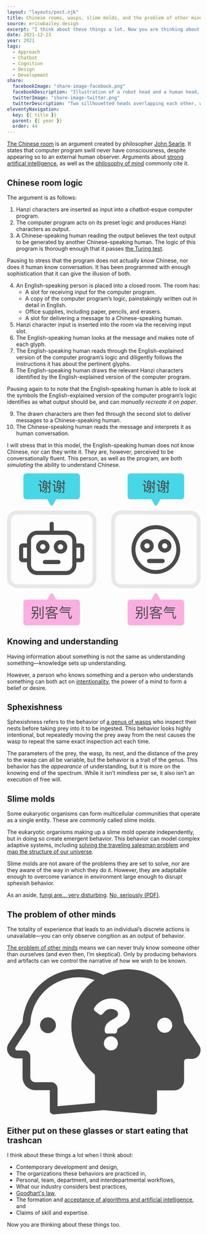 ```yaml
---
layout: "layouts/post.njk"
title: Chinese rooms, wasps, slime molds, and the problem of other minds
source: ericwbailey.design
excerpt: "I think about these things a lot. Now you are thinking about these things too."
date: 2021-12-23
year: 2021
tags:
  - Approach
  - Chatbot
  - Cognition
  - Design
  - Development
share:
  facebookImage: "share-image-facebook.png"
  facebookDescription: "Illustration of a robot head and a human head, both placed in a small box. Chinese words are being inserted into the top of the box and different Chinese words are coming out the bottom."
  twitterImage: "share-image-twitter.png"
  twitterDescription: "Two sillhouetted heads overlapping each other, with a question mark in the center."
eleventyNavigation:
  key: {{ title }}
  parent: {{ year }}
  order: 44
---
```


[The Chinese room](https://en.wikipedia.org/wiki/Chinese_room) is an argument created by philosopher [John Searle](https://en.wikipedia.org/wiki/John_Searle). It states that computer program swill never have consciousness, despite appearing so to an external human observer. Arguments about [strong artifical intelligence](https://www.ibm.com/cloud/learn/strong-ai), as well as the [philosophy of mind](https://en.wikipedia.org/wiki/Philosophy_of_mind) commonly cite it.

## Chinese room logic

The argument is as follows:

<ol>
  <li>Hanzi characters are inserted as input into a chatbot-esque computer program.</li>
  <li>The computer program acts on its preset logic and produces Hanzi characters as output.</li>
  <li>A Chinese-speaking human reading the output believes the text output to be generated by another Chinese-speaking human. The logic of this program is thorough enough that it passes <a href="https://en.wikipedia.org/wiki/Turing_test">the Turing test</a>.</li>
</ol>

Pausing to stress that the program does not actually *know* Chinese, nor does it human know conversation. It has been programmed with enough sophistication that it can give the illusion of both.

<ol start="4">
  <li>
    An English-speaking person is placed into a closed room. The room has:
    <ul>
      <li>A slot for receiving input for the computer program.</li>
      <li>A copy of the computer program’s logic, painstakingly written out in detail in English.</li>
      <li>Office supplies, including paper, pencils, and erasers.</li>
      <li>A slot for delivering a message to a Chinese-speaking human.</li>
    </ul>
  </li>
  <li>Hanzi character input is inserted into the room via the receiving input slot.</li>
  <li>The English-speaking human looks at the message and makes note of each glyph.</li>
  <li>The English-speaking human reads through the English-explained version of the computer program’s logic and diligently follows the instructions it has about the pertinent glyphs.</li>
  <li>The English-speaking human draws the relevant Hanzi characters identified by the English-explained version of the computer program.</li>
</ol>

Pausing again to to note that the English-speaking human is able to look at the symbols the English-explained version of the computer program’s logic identifies as what output should be, and can *manually recreate it on paper*.

<ol start="9">
  <li>The drawn characters are then fed through the second slot to deliver messages to a Chinese-speaking human.</li>
  <li>The Chinese-speaking human reads the message and interprets it as human conversation.</li>
</ol>

I will stress that in this model, the English-speaking human does not know Chinese, nor can they write it. They are, however, perceived to be conversationally fluent. This person, as well as the program, are both *simulating* the ability to understand Chinese.

<div class="centered-media-outer">
<svg class="centered-media-inner-4" aria-labelledby="chinese-room-title" role="img" focusable="false" xmlns="http://www.w3.org/2000/svg" viewBox="0 0 1578.47 1239.73">
  <title id="chinese-room-title">Illustration of a robot head and a human head, both placed in a small box. Chinese words are being inserted into the top of the box and different Chinese words are coming out the bottom.</title>
  <defs><style>
    .chinese-room-room { fill: #e8e8e8; }
    .chinese-room-input { fill: #48d7e7; }
    .chinese-room-output { fill: #faafe1; }
    .chinese-room-occupants { fill: #4a4a4a; }
    .chinese-room-text { fill: #4a4a4a; }
    @media (prefers-color-scheme: dark) {
      .chinese-room-room { fill: #4a4a4a; }
      .chinese-room-occupants{ fill: #e8e8e8; }
    }
  </style></defs><path class="chinese-room-room" d="M81.86,334.53h102.9l468.74,1.88A51.11,51.11,0,0,1,697,386.75V801h0v53.28a50.69,50.69,0,0,1-50.84,50.88L83,903.3h-.11A50.94,50.94,0,0,1,32,852.43V799.14h0V558h0V384.86a50.29,50.29,0,0,1,14.64-35.55,49.23,49.23,0,0,1,35.22-14.78h0m0-32C36.41,302.53,0,339.84,0,384.86v54.32H0V526H0V831.14H0v21.28A83.05,83.05,0,0,0,82.88,935.3l563.22,1.89A82.69,82.69,0,0,0,729,854.31V833h0V386.75a83.1,83.1,0,0,0-73.37-82.32L184.8,302.54H81.86Z"/><path class="chinese-room-room" d="M931.35,334.53h102.9L1503,336.42a51.11,51.11,0,0,1,43.48,50.33V801h0v53.28a50.69,50.69,0,0,1-50.84,50.88L932.48,903.3h-.11a50.94,50.94,0,0,1-50.88-50.87V799.14h0V558h0V384.86a50.29,50.29,0,0,1,14.64-35.55,49.21,49.21,0,0,1,35.22-14.78h0m0-32c-45.45,0-81.86,37.31-81.86,82.33v54.32h0V526h0V831.14h0v21.28a83.05,83.05,0,0,0,82.88,82.88l563.21,1.89a82.69,82.69,0,0,0,82.89-82.88V833h0V386.75a83.1,83.1,0,0,0-73.37-82.32l-470.81-1.89H931.35Z"/><path class="chinese-room-input" d="M570.61,0H157.33a23.89,23.89,0,0,0-24.07,24.08V186.8a23.9,23.9,0,0,0,24.07,24.08H327.57l25.77,45.36a12.14,12.14,0,0,0,21.28,0l25.76-45.36H570.62A23.9,23.9,0,0,0,594.7,186.8V24.08A23.9,23.9,0,0,0,570.62,0Z"/><path class="chinese-room-input" d="M1420.62,0H1007.34a23.9,23.9,0,0,0-24.08,24.08V186.8a23.9,23.9,0,0,0,24.08,24.08h170.24l25.76,45.36a12.14,12.14,0,0,0,21.28,0l25.76-45.36h170.24a23.9,23.9,0,0,0,24.08-24.08V24.08A23.9,23.9,0,0,0,1420.62,0Z"/><path class="chinese-room-output" d="M157.34,1239.73H570.62a23.91,23.91,0,0,0,24.08-24.08V1052.93a23.9,23.9,0,0,0-24.08-24.08H400.38l-25.76-45.36a12.13,12.13,0,0,0-21.28,0l-25.77,45.36H157.33a23.89,23.89,0,0,0-24.07,24.08v162.72a23.9,23.9,0,0,0,24.07,24.08Z"/><path class="chinese-room-output" d="M1007.34,1239.73h413.28a23.91,23.91,0,0,0,24.08-24.08V1052.93a23.9,23.9,0,0,0-24.08-24.08H1250.38l-25.76-45.36a12.13,12.13,0,0,0-21.28,0l-25.76,45.36H1007.34a23.9,23.9,0,0,0-24.08,24.08v162.72a23.9,23.9,0,0,0,24.08,24.08Z"/><path class="chinese-room-occupants" d="M599.18,571.15h-33.6V549.87A83.05,83.05,0,0,0,482.7,467H380.78V410.44a16.8,16.8,0,1,0-33.6,0v57.12H245.26c-45.92-.57-82.89,37-82.89,82.32v21.28H128.78c-16.8,0-30.8,13.44-30.8,29.12v94.65c0,16.23,14,29.12,30.8,29.12h33.6v21.27a83.06,83.06,0,0,0,82.88,82.88H482.69a82.68,82.68,0,0,0,82.89-82.88V724h33.6c16.8,0,30.8-13.44,30.8-29.12V600.27c0-16.23-14-29.12-30.81-29.12ZM131,691V604.2h31.36V691Zm401.52,54.32a49.94,49.94,0,0,1-49.84,49.84H245.26a49.94,49.94,0,0,1-49.84-49.84V549.87A50,50,0,0,1,245.26,500H482.7a50,50,0,0,1,49.84,49.84ZM596.94,691H565.58V604.2h31.36Z"/><path class="chinese-room-occupants" d="M346.62,599.15A54.88,54.88,0,1,0,291.74,654,55,55,0,0,0,346.62,599.15Zm-76.72,0A21.84,21.84,0,1,1,291.74,621,21.51,21.51,0,0,1,269.9,599.15Z"/><path class="chinese-room-occupants" d="M436.22,544.27a54.88,54.88,0,1,0,54.88,54.88,55,55,0,0,0-54.88-54.88Zm0,76.72a21.84,21.84,0,1,1,21.84-21.84A21.52,21.52,0,0,1,436.22,621Z"/><rect class="chinese-room-occupants" x="346.9" y="650.19" width="34.16" height="144.48" rx="17.08" transform="translate(-358.45 1086.41) rotate(-90)"/><rect class="chinese-room-occupants" x="1196.9" y="641.75" width="34.16" height="144.48" rx="17.08" transform="translate(499.99 1927.97) rotate(-90)"/><path class="chinese-room-occupants" d="M1214,453.87a167,167,0,1,1-118,48.9,165.8,165.8,0,0,1,118-48.9m0-32c-109.87,0-198.94,89.07-198.94,198.94S1104.11,819.75,1214,819.75s198.94-89.07,198.94-198.94S1323.85,421.87,1214,421.87Z"/><path class="chinese-room-occupants" d="M1196.62,590.71a54.88,54.88,0,1,0-54.88,54.88A55,55,0,0,0,1196.62,590.71Zm-76.72,0a21.84,21.84,0,1,1,21.84,21.84A21.52,21.52,0,0,1,1119.9,590.71Z"/><path class="chinese-room-occupants" d="M1286.22,535.83a54.88,54.88,0,1,0,54.88,54.88,55,55,0,0,0-54.88-54.88Zm0,76.72a21.84,21.84,0,1,1,21.84-21.84A21.52,21.52,0,0,1,1286.22,612.55Z"/><path class="chinese-room-text" d="M277.79,88.7v49.35c3-2.74,6.17-5.94,9.37-9.37l2,8.23a136.93,136.93,0,0,1-18.39,16.22l-3.08-7.2a6.26,6.26,0,0,0,2.05-4.57V96.59h-15V88.7Zm8.34-16-5.48,5.71a119.32,119.32,0,0,0-18.4-17.7l5.83-5.6A147.4,147.4,0,0,1,286.13,72.71Zm5.82,40V64.26h8.92a63.81,63.81,0,0,0,3-11.54l8,1a62.84,62.84,0,0,1-3.2,10.51h15.31v83.62c0,6.85-3.31,10.28-9.71,10.28h-9l-1.95-7.31,8.69.34c3,0,4.45-1.71,4.45-5V120.8a77,77,0,0,1-27,34.16l-4.11-7c11.31-7.31,19.53-16.68,24.56-28H285.33v-7.31ZM316.4,70.88h-17v9.48h17Zm-17,25.48h17V86.88h-17Zm0,16.33h17v-9.82h-17ZM343,120.8l-6.17,3.09a177.71,177.71,0,0,0-10.74-26.16l6.4-3A169.29,169.29,0,0,1,343,120.8Zm1.37-45.58V54H352V75.22h7.88v7.66H352V148.1c0,6.63-3.08,10.06-9.14,10.06h-10l-1.71-7.43a85.69,85.69,0,0,0,9.13.57q4.13,0,4.12-5.14V82.88H327.94V75.22Z"/><path class="chinese-room-text" d="M392,88.7v49.35c3-2.74,6.16-5.94,9.36-9.37l2.06,8.23a136.93,136.93,0,0,1-18.39,16.22l-3.09-7.2a6.27,6.27,0,0,0,2.06-4.57V96.59h-15V88.7Zm8.34-16-5.49,5.71a119.2,119.2,0,0,0-18.39-17.7l5.83-5.6A148.12,148.12,0,0,1,400.36,72.71Zm5.82,40V64.26h8.91a63,63,0,0,0,3-11.54l8,1a62.84,62.84,0,0,1-3.2,10.51h15.31v83.62c0,6.85-3.32,10.28-9.71,10.28h-9l-1.94-7.31,8.68.34c3,0,4.46-1.71,4.46-5V120.8a77,77,0,0,1-27,34.16l-4.11-7c11.31-7.31,19.53-16.68,24.56-28H399.56v-7.31Zm24.45-41.81h-17v9.48h17Zm-17,25.48h17V86.88h-17Zm0,16.33h17v-9.82h-17Zm43.63,8.11-6.16,3.09a177.71,177.71,0,0,0-10.74-26.16l6.4-3A170.3,170.3,0,0,1,457.24,120.8Zm1.37-45.58V54h7.66V75.22h7.88v7.66h-7.88V148.1c0,6.63-3.09,10.06-9.14,10.06H447.08l-1.72-7.43a86,86,0,0,0,9.14.57q4.11,0,4.11-5.14V82.88H442.17V75.22Z"/><path class="chinese-room-text" d="M1127.79,88.7v49.35c3-2.74,6.17-5.94,9.37-9.37l2.06,8.23a137.62,137.62,0,0,1-18.4,16.22l-3.08-7.2a6.26,6.26,0,0,0,2-4.57V96.59h-15V88.7Zm8.34-16-5.48,5.71a119.66,119.66,0,0,0-18.39-17.7l5.82-5.6A147.4,147.4,0,0,1,1136.13,72.71Zm5.83,40V64.26h8.91a63.81,63.81,0,0,0,3-11.54l8,1a62.84,62.84,0,0,1-3.2,10.51h15.31v83.62c0,6.85-3.31,10.28-9.71,10.28h-9l-1.94-7.31,8.68.34c3,0,4.45-1.71,4.45-5V120.8a76.9,76.9,0,0,1-27,34.16l-4.11-7c11.31-7.31,19.53-16.68,24.56-28h-24.56v-7.31Zm24.44-41.81h-17v9.48h17Zm-17,25.48h17V86.88h-17Zm0,16.33h17v-9.82h-17ZM1193,120.8l-6.17,3.09a176.62,176.62,0,0,0-10.74-26.16l6.4-3A169.29,169.29,0,0,1,1193,120.8Zm1.37-45.58V54H1202V75.22h7.89v7.66H1202V148.1c0,6.63-3.08,10.06-9.14,10.06h-10.05l-1.71-7.43a86,86,0,0,0,9.14.57q4.11,0,4.11-5.14V82.88h-16.45V75.22Z"/><path class="chinese-room-text" d="M1242,88.7v49.35c3-2.74,6.17-5.94,9.37-9.37l2,8.23a136.93,136.93,0,0,1-18.39,16.22l-3.08-7.2a6.26,6.26,0,0,0,2-4.57V96.59h-15V88.7Zm8.34-16-5.49,5.71a119.2,119.2,0,0,0-18.39-17.7l5.83-5.6A147.4,147.4,0,0,1,1250.36,72.71Zm5.82,40V64.26h8.91a63,63,0,0,0,3-11.54l8,1a62.84,62.84,0,0,1-3.2,10.51h15.31v83.62c0,6.85-3.31,10.28-9.71,10.28h-9l-1.94-7.31,8.68.34c3,0,4.46-1.71,4.46-5V120.8a77,77,0,0,1-27,34.16l-4.11-7c11.31-7.31,19.53-16.68,24.56-28h-24.56v-7.31Zm24.45-41.81h-17v9.48h17Zm-17,25.48h17V86.88h-17Zm0,16.33h17v-9.82h-17Zm43.64,8.11-6.17,3.09a177.71,177.71,0,0,0-10.74-26.16l6.4-3A170.3,170.3,0,0,1,1307.25,120.8Zm1.37-45.58V54h7.65V75.22h7.88v7.66h-7.88V148.1c0,6.63-3.08,10.06-9.14,10.06h-10.05l-1.71-7.43a85.69,85.69,0,0,0,9.13.57q4.13,0,4.12-5.14V82.88h-16.45V75.22Z"/><path class="chinese-room-text" d="M204.23,1122.9v-36.17h48.34v36.17H230.28c-.23,5-.57,9.56-1,13.88h24.45c0,19.79-.57,32-1.71,36.74-1.13,7.5-6.59,11.37-16.49,11.37-1.59,0-4.09-.11-7.73-.34l-1.94-7.28c3.3.23,6.15.45,8.53.45,5.69,0,9.1-2.5,10-7.39.69-2.84,1-11.49,1.25-25.93h-17.4a82.16,82.16,0,0,1-4.55,17.06c-4.21,9.55-11.14,17.86-20.81,24.8l-5.23-6.49c8.75-6,15-13.19,18.65-21.61a65.73,65.73,0,0,0,3.87-13.76H199.91v-7.62h21.27c.46-4.32.91-8.87,1.14-13.88Zm40.5-28.77H212.08v21.26h32.65Zm28.66-1.94v70.86h-8v-70.86Zm-3,93.27-1.82-7.85c5.35.34,10.35.57,15.13.57,3.52,0,5.34-2,5.34-6.14v-89.51h8.19v91.56c0,7.5-3.64,11.37-10.69,11.37Z"/><path class="chinese-room-text" d="M357.44,1102.2c-1.71,2.62-3.42,5.12-5.23,7.51h42v6.59c-4.66,6.49-11.37,12.17-20.13,17.18,12.4,4.89,26.28,7.85,41.63,9l-1.82,7.39c-18.2-1.37-34.23-5.35-48.34-12.17q-20.13,9.21-50.84,14.44l-3.07-7.28c18.31-2.95,33.55-6.71,45.61-11.48a103.08,103.08,0,0,1-16-11.61,107.91,107.91,0,0,1-14.22,10.7l-5.23-6.37a84.47,84.47,0,0,0,27.76-25.59Zm52.54,10h-8.3v-14.1H325.93v14.1h-8.3v-21.5h41.63a75.24,75.24,0,0,0-4.21-8l9-1.36c1.37,2.73,2.62,5.91,4,9.32h42Zm-12.73,74.61h-8v-4.89H340.37v4.89h-8v-35.6h64.84Zm-8-12.28v-15.92H340.37v15.92Zm-4.89-57.89h-38.1l-.34.34a102.47,102.47,0,0,0,19.68,12.74A68.34,68.34,0,0,0,384.39,1116.65Z"/><path class="chinese-room-text" d="M431.37,1125l-5.24-6.37c9.56-9.44,17.41-21.84,23.55-37.08l8.3,1.82c-1.36,3.3-2.62,6.37-4,9.33h66.31v8H449.79A112.31,112.31,0,0,1,431.37,1125Zm73,52.66q-4.09-8.53-4.1-34.8V1136H435.91v-7.85h71.77v14.68c0,14.78.8,24.11,2.39,28.2,1.37,4.1,3.53,6.26,6.49,6.26,1.47,0,2.84-2,4.09-6.14.91-3.42,1.82-7.74,2.84-12.86l6.83,3.3c-1.82,9.79-3.76,16.5-5.92,19.91-2.16,3.18-4.55,4.78-7.16,4.78C511.44,1186.14,507.11,1183.3,504.39,1177.61Zm10.35-67v7.62H448.43v-7.62Z"/><path class="chinese-room-text" d="M1054.24,1122.9v-36.17h48.33v36.17h-22.29c-.23,5-.57,9.56-1,13.88h24.45c0,19.79-.57,32-1.7,36.74-1.14,7.5-6.6,11.37-16.5,11.37-1.59,0-4.09-.11-7.73-.34l-1.93-7.28c3.29.23,6.14.45,8.53.45,5.68,0,9.09-2.5,10-7.39.68-2.84,1-11.49,1.25-25.93h-17.41a82.16,82.16,0,0,1-4.55,17.06c-4.2,9.55-11.14,17.86-20.81,24.8l-5.23-6.49c8.76-6,15-13.19,18.65-21.61a65.13,65.13,0,0,0,3.87-13.76h-20.25v-7.62h21.27c.46-4.32.91-8.87,1.14-13.88Zm40.49-28.77h-32.65v21.26h32.65Zm28.66-1.94v70.86h-8v-70.86Zm-3,93.27-1.82-7.85c5.35.34,10.35.57,15.13.57,3.52,0,5.35-2,5.35-6.14v-89.51h8.18v91.56c0,7.5-3.64,11.37-10.69,11.37Z"/><path class="chinese-room-text" d="M1207.44,1102.2c-1.71,2.62-3.41,5.12-5.23,7.51h42v6.59c-4.67,6.49-11.38,12.17-20.14,17.18,12.4,4.89,26.28,7.85,41.63,9l-1.82,7.39c-18.2-1.37-34.23-5.35-48.34-12.17q-20.13,9.21-50.84,14.44l-3.07-7.28c18.31-2.95,33.55-6.71,45.61-11.48a103.08,103.08,0,0,1-16-11.61,108.47,108.47,0,0,1-14.21,10.7l-5.24-6.37a84.47,84.47,0,0,0,27.76-25.59Zm52.55,10h-8.31v-14.1h-75.75v14.1h-8.3v-21.5h41.63a75.24,75.24,0,0,0-4.21-8l9-1.36c1.36,2.73,2.61,5.91,4,9.32h42Zm-12.74,74.61h-8v-4.89h-48.91v4.89h-8v-35.6h64.83Zm-8-12.28v-15.92h-48.91v15.92Zm-4.9-57.89h-38.1l-.34.34a102.78,102.78,0,0,0,19.68,12.74A68.19,68.19,0,0,0,1234.39,1116.65Z"/><path class="chinese-room-text" d="M1281.37,1125l-5.23-6.37c9.55-9.44,17.4-21.84,23.54-37.08l8.3,1.82c-1.36,3.3-2.61,6.37-4,9.33h66.31v8h-70.52A112,112,0,0,1,1281.37,1125Zm73,52.66q-4.1-8.53-4.1-34.8V1136h-64.37v-7.85h71.77v14.68c0,14.78.79,24.11,2.38,28.2,1.37,4.1,3.53,6.26,6.49,6.26q2.22,0,4.09-6.14c.91-3.42,1.82-7.74,2.85-12.86l6.82,3.3c-1.82,9.79-3.75,16.5-5.91,19.91-2.17,3.18-4.55,4.78-7.17,4.78C1361.44,1186.14,1357.12,1183.3,1354.39,1177.61Zm10.35-67v7.62h-66.31v-7.62Z"/></svg>
</div>

## Knowing and understanding

Having information about something is not the same as understanding something—knowledge sets up understanding.

However, a person who knows something and a person who understands something can both act on [intentionality](https://iep.utm.edu/intentio/), the power of a mind to form a belief or desire.

## Sphexishness

Sphexishness refers to the behavior of [a genus of wasps](https://www.inaturalist.org/taxa/48738-Sphex-pensylvanicus) who inspect their nests before taking prey into it to be ingested. This behavior looks highly intentional, but repeatedly moving the prey away from the nest causes the wasp to repeat the same exact inspection act each time.

The parameters of the prey, the wasp, its nest, and the distance of the prey to the wasp can all be variable, but the behavior is a trait of the genus. This behavior has the *appearance* of understanding, but it is more on the knowing end of the spectrum. While it isn’t mindless per se, it also isn’t an execution of free will.

## Slime molds

Some eukaryotic organisms can form multicellular communities that operate as a single entity. These are commonly called slime molds.

The eukaryotic organisms making up a slime mold operate independently, but in doing so create emergent behavior. This behavior can model complex adaptive systems, including [solving the traveling salesman problem](https://phys.org/news/2013-03-blob-salesman.html) and [map the structure of our universe](https://www.space.com/slime-mold-models-map-cosmic-web-filaments.html).

Slime molds are not aware of the problems they are set to solve, nor are they aware of the way in which they do it. However, they are adaptable enough to overcome variance in environment large enough to disrupt sphexish behavior.

As an aside, [fungi are… very disturbing](https://fracturedbird.tumblr.com/post/636903465102229504/tigerkat24-biggest-gaudiest-patronuses). [No, seriously (PDF)](https://arxiv.org/ftp/cs/papers/0703/0703128.pdf).

## The problem of other minds

The totality of experience that leads to an individual’s discrete actions is unavailable—you can only observe congition as an output of behavior.

[The problem of other minds](https://bigthink.com/thinking/problem-other-minds-js-mill/) means we can never truly know someone other than ourselves (and even then, I’m skeptical). Only by producing behaviors and artifacts can we control the narrative of how we wish to be known.

<div class="centered-media-outer">
  <svg class="centered-media-inner-2" aria-labelledby="other-minds-title" role="img" focusable="false" xmlns="http://www.w3.org/2000/svg" viewBox="0 0 1337.47 1003.93">
  <title id="other-minds-title">Two sillhouetted heads overlapping each other, with a question mark in the center.</title>
  <defs><style>
    .other-minds-fill { fill: #4a4a4a; }
    @media (prefers-color-scheme: dark) {
      .other-minds-fill { fill: #dddddd; }
    }
  </style></defs><path d="M1645.32 892.43C1564.85 823.63 1517 721 1517 617.23c0-107.23 53.69-202.89 133-261.23a257.1 257.1 0 0 0-91-16.33c-144.59 0-263.54 108.45-276.36 253-1.17 11.67-3.5 22.16-9.33 31.49l-77 117.77c-2.33 5.84-1.16 10.51 0 11.67a9.65 9.65 0 0 0 9.33 5.83h43.15c17.49 0 32.66 15.16 32.66 32.65v121.34a28.37 28.37 0 0 0 28 28h91a36.85 36.85 0 0 1 37.32 37.32V1079l214.56-18.66V906.42a18.23 18.23 0 0 0-7.01-13.99Zm-262.38-232a45.48 45.48 0 1 1 45.48-45.48 45.48 45.48 0 0 1-45.48 45.44Z" style="fill:none"/><path class="other-minds-fill" d="M282.86 331.83a54.84 54.84 0 1 0 54.83 54.83 54.84 54.84 0 0 0-54.83-54.83Z"/><path class="other-minds-fill" d="m1327.58 525.86-101.25-153.25q-4.21-6.33-4.21-16.87C1203.83 153.26 1037.92 0 834 0a377.16 377.16 0 0 0-168.69 39.37A377.28 377.28 0 0 0 496.59 0c-203.88 0-369.8 153.26-388.08 355.74 0 5.62-2.82 11.25-4.22 15.46l-92.8 140.61C-2.58 532.9-4 559.62 8.67 580.71c11.25 22.5 35.16 35.15 59.06 35.15h39.37v130.75a88.22 88.22 0 0 0 88.58 88.59h99.84v140.61c0 7 2.82 15.46 8.44 19.68s11.25 7 18.28 7h2.81L666.73 973l340.27 30.93h2.81c7 0 14.07-2.81 18.29-7a27.75 27.75 0 0 0 8.43-19.68V836.61h119.52a67.5 67.5 0 0 0 67.49-67.49V638.36a19.22 19.22 0 0 1 19.69-19.68h35.15c21.08 0 40.77-11.25 52-30.94 9.87-21.09 9.87-43.59-2.8-61.88ZM607.66 923.79l-258.72 22.49V825.36c0-25.3-19.68-45-45-45H194.27c-18.28 0-33.75-15.46-33.75-33.75V600.39c0-21.09-18.28-39.37-39.37-39.37h-52a11.63 11.63 0 0 1-11.25-7c-1.4-1.41-2.82-7 0-14.07l92.8-142c7-11.25 9.85-23.9 11.25-38C177.4 185.59 320.82 54.83 495.17 54.83a310.29 310.29 0 0 1 109.68 19.68c-95.61 70.31-160.3 185.61-160.3 315 0 125.14 57.65 248.88 154.68 331.83a22 22 0 0 1 8.43 16.87Zm144.49-377.42a48.66 48.66 0 1 1-34.41-83.06 48.66 48.66 0 0 1 34.41 83.06ZM760.77 423v4a16.71 16.71 0 0 1-18.16 16.88H692A16.7 16.7 0 0 1 675.07 427v-7.26c0-43.4 32.86-60.83 57.74-74.81 21.42-12.16 34.49-20.33 34.49-36.31 0-20.88-26.68-34.86-48.29-34.86-27.59 0-40.12 12.71-58.28 34.86a16.89 16.89 0 0 1-23.24 2.91l-30.33-23.06a16.71 16.71 0 0 1-3.63-23.06 136 136 0 0 1 120.92-63.91c59.91 0 123.64 46.48 124.37 108.57.01 81.51-88.05 82.79-88.05 112.93Zm329.17 15.7c-28.12 0-52-23.9-52-52s23.9-52 52-52 52 23.9 52 52-23.88 51.99-52 51.99Z"/></svg>
</div>

## Either put on these glasses or start eating that trashcan

I think about these things a lot when I think about:

- Contemporary development and design,
- The organizations these behaviors are practiced in,
- Personal, team, department, and interdepartmental workflows,
- What our industry considers best practices,
- [Goodhart's law](https://www.bloomberg.com/news/articles/2021-03-26/goodhart-s-law-rules-the-modern-world-here-are-nine-examples),
- The formation and [acceptance of algorithms and artificial intelligence](https://www.defenseone.com/technology/2021/12/air-force-targeting-ai-thought-it-had-90-success-rate-it-was-more-25/187437/), and
- Claims of skill and expertise.

Now you are thinking about these things too.

